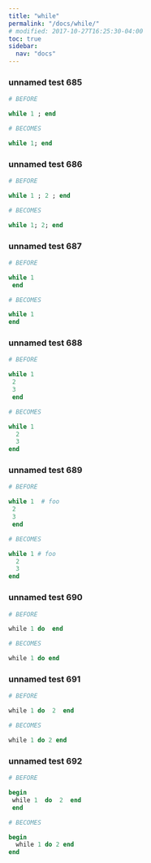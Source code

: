 ```yaml
---
title: "while"
permalink: "/docs/while/"
# modified: 2017-10-27T16:25:30-04:00
toc: true
sidebar:
  nav: "docs"
---
```

### unnamed test 685
```ruby
# BEFORE

while 1 ; end

```
```ruby
# BECOMES

while 1; end

```
### unnamed test 686
```ruby
# BEFORE

while 1 ; 2 ; end

```
```ruby
# BECOMES

while 1; 2; end

```
### unnamed test 687
```ruby
# BEFORE

while 1
 end

```
```ruby
# BECOMES

while 1
end

```
### unnamed test 688
```ruby
# BEFORE

while 1
 2
 3
 end

```
```ruby
# BECOMES

while 1
  2
  3
end

```
### unnamed test 689
```ruby
# BEFORE

while 1  # foo
 2
 3
 end

```
```ruby
# BECOMES

while 1 # foo
  2
  3
end

```
### unnamed test 690
```ruby
# BEFORE

while 1 do  end

```
```ruby
# BECOMES

while 1 do end

```
### unnamed test 691
```ruby
# BEFORE

while 1 do  2  end

```
```ruby
# BECOMES

while 1 do 2 end

```
### unnamed test 692
```ruby
# BEFORE

begin
 while 1  do  2  end
 end

```
```ruby
# BECOMES

begin
  while 1 do 2 end
end
```
